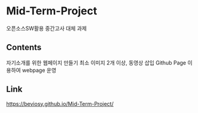 # Mid-Term-Project
오픈소스SW활용 중간고사 대체 과제
## Contents
자기소개를 위한 웹페이지 만들기
최소 이미지 2개 이상, 동영상 삽입
Github Page 이용하여 webpage 운영
## Link
https://beviosy.github.io/Mid-Term-Project/